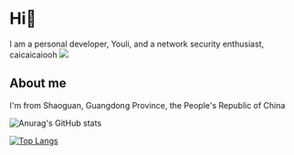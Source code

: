 # Hi👋
I am a personal developer, Youli, and a network security enthusiast, caicaicaiooh
<image class="float: right" src="https://s2.loli.net/2023/03/22/1lWXB9xG8yvRahi.gif"></image>

## About me
I'm from Shaoguan, Guangdong Province, the People's Republic of China

![Anurag's GitHub stats](https://github-readme-stats.vercel.app/api?username=newstart0514&theme=merko&show_icons=true)

[![Top Langs](https://github-readme-stats.vercel.app/api/top-langs/?username=newstart0514)](https://github.com/anuraghazra/github-readme-stats)
